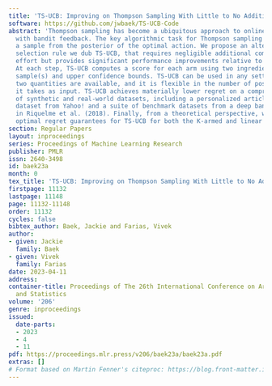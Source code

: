 ```yaml
---
title: 'TS-UCB: Improving on Thompson Sampling With Little to No Additional Computation'
software: https://github.com/jwbaek/TS-UCB-Code
abstract: 'Thompson sampling has become a ubiquitous approach to online decision problems
  with bandit feedback. The key algorithmic task for Thompson sampling is drawing
  a sample from the posterior of the optimal action. We propose an alternative arm
  selection rule we dub TS-UCB, that requires negligible additional computational
  effort but provides significant performance improvements relative to Thompson sampling.
  At each step, TS-UCB computes a score for each arm using two ingredients: posterior
  sample(s) and upper confidence bounds. TS-UCB can be used in any setting where these
  two quantities are available, and it is flexible in the number of posterior samples
  it takes as input. TS-UCB achieves materially lower regret on a comprehensive suite
  of synthetic and real-world datasets, including a personalized article recommendation
  dataset from Yahoo! and a suite of benchmark datasets from a deep bandit suite proposed
  in Riquelme et al. (2018). Finally, from a theoretical perspective, we establish
  optimal regret guarantees for TS-UCB for both the K-armed and linear bandit models.'
section: Regular Papers
layout: inproceedings
series: Proceedings of Machine Learning Research
publisher: PMLR
issn: 2640-3498
id: baek23a
month: 0
tex_title: 'TS-UCB: Improving on Thompson Sampling With Little to No Additional Computation'
firstpage: 11132
lastpage: 11148
page: 11132-11148
order: 11132
cycles: false
bibtex_author: Baek, Jackie and Farias, Vivek
author:
- given: Jackie
  family: Baek
- given: Vivek
  family: Farias
date: 2023-04-11
address:
container-title: Proceedings of The 26th International Conference on Artificial Intelligence
  and Statistics
volume: '206'
genre: inproceedings
issued:
  date-parts:
  - 2023
  - 4
  - 11
pdf: https://proceedings.mlr.press/v206/baek23a/baek23a.pdf
extras: []
# Format based on Martin Fenner's citeproc: https://blog.front-matter.io/posts/citeproc-yaml-for-bibliographies/
---
```

